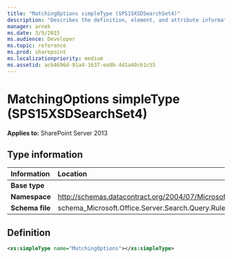 ```yaml
---
title: "MatchingOptions simpleType (SPS15XSDSearchSet4)"
description: "Describes the definition, element, and attribute information for the MatchingOptions simpleType (SPS15XSDSearchSet4)."
manager: arnek
ms.date: 3/9/2015
ms.audience: Developer
ms.topic: reference
ms.prod: sharepoint
ms.localizationpriority: medium
ms.assetid: acb4696d-91a4-1637-ea9b-4d1a40c61c55
---
```


# MatchingOptions simpleType (SPS15XSDSearchSet4)

**Applies to:** SharePoint Server 2013
  
## Type information

|Information|Location|
|:-----|:-----|
|**Base type** <br/> ||
|**Namespace** <br/> |http://schemas.datacontract.org/2004/07/Microsoft.Office.Server.Search.Query.Rules  <br/> |
|**Schema file** <br/> |schema_Microsoft.Office.Server.Search.Query.Rules.xsd  <br/> |
   
## Definition

```XML
<xs:simpleType name="MatchingOptions"></xs:simpleType>

```


